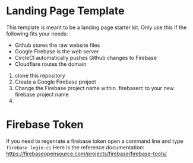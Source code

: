 # Landing Page Template

This template is meant to be a landing page starter kit. Only use this if the following fits your needs:
- Github stores the raw website files
- Google Firebase is the web server
- CircleCI automatically pushes Github changes to Firebase
- Cloudflare routes the domain


1) clone this repository
2) Create a Google Firebase project
3) Change the Firebase project name within .firebaserc to your new firebase project name
4) 

# Firebase Token
If you need to regenrate a firebase token open a command line and type `firebase login:ci`
Here is the reference documentation: https://firebaseopensource.com/projects/firebase/firebase-tools/
